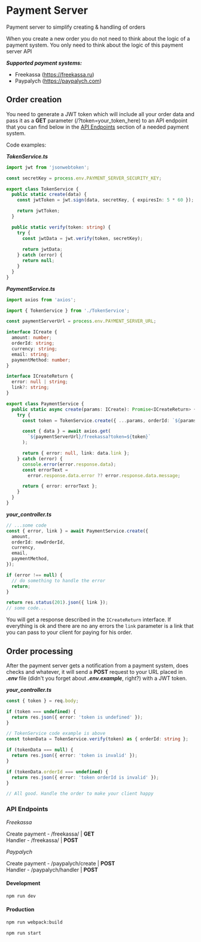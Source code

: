 # Payment Server

Payment server to simplify creating & handling of orders  

When you create a new order you do not need to think about the logic of a payment system. You only need to think about the logic of this payment server API

***Supported payment systems:***  

* Freekassa (https://freekassa.ru)
* Paypalych (https://paypalych.com)

## Order creation

You need to generate a JWT token which will include all your order data and pass it as a **GET** parameter (/?token=your_token_here) to an API endpoint that you can find below in the [API Endpoints](#api-endpoints) section of a needed payment system.

Code examples:

***TokenService.ts***

```ts
import jwt from 'jsonwebtoken';

const secretKey = process.env.PAYMENT_SERVER_SECURITY_KEY;

export class TokenService {
  public static create(data) {
    const jwtToken = jwt.sign(data, secretKey, { expiresIn: 5 * 60 });

    return jwtToken;
  }

  public static verify(token: string) {
    try {
      const jwtData = jwt.verify(token, secretKey);
  
      return jwtData;
    } catch (error) {
      return null;
    }
  }
}
```

***PaymentService.ts***

```ts
import axios from 'axios';

import { TokenService } from './TokenService';

const paymentServerUrl = process.env.PAYMENT_SERVER_URL;

interface ICreate {
  amount: number;
  orderId: string;
  currency: string;
  email: string;
  paymentMethod: number;
}

interface ICreateReturn {
  error: null | string;
  link?: string;
}

export class PaymentService {
  public static async create(params: ICreate): Promise<ICreateReturn> {
    try {
      const token = TokenService.create({ ...params, orderId: `${params.orderId}` });

      const { data } = await axios.get(
        `${paymentServerUrl}/freekassa?token=${token}`
      );

      return { error: null, link: data.link };
    } catch (error) {
      console.error(error.response.data);
      const errorText =
        error.response.data.error ?? error.response.data.message;

      return { error: errorText };
    }
  }
}
```

***your_controller.ts***

```ts
// ...some code
const { error, link } = await PaymentService.create({
  amount,
  orderId: newOrderId,
  currency,
  email,
  paymentMethod,
});

if (error !== null) {
  // do something to handle the error
  return;
}

return res.status(201).json({ link });
// some code...
```

You will get a response described in the `ICreateReturn` interface. If everything is ok and there are no any errors the `link` parameter is a link that you can pass to your client for paying for his order.

## Order processing

After the payment server gets a notification from a payment system, does checks and whatever, it will send a **POST** request to your URL placed in ***.env*** file (didn't you forget about ***.env.example***, right?) with a JWT token.

***your_controller.ts***
```ts
const { token } = req.body;

if (token === undefined) {
  return res.json({ error: 'token is undefined' });
}

// TokenService code example is above
const tokenData = TokenService.verify(token) as { orderId: string };

if (tokenData === null) {
  return res.json({ error: 'token is invalid' });
}

if (tokenData.orderId === undefined) {
  return res.json({ error: 'token orderId is invalid' });
}

// All good. Handle the order to make your client happy
```

### API Endpoints

*Freekassa*

Create payment - /freekassa/ | **GET**  
Handler - /freekassa/ | **POST**

*Paypalych*

Create payment - /paypalych/create | **POST**  
Handler - /paypalych/handler | **POST**

#### Development

```bash
npm run dev
```

#### Production

```bash
npm run webpack:build

npm run start
```
